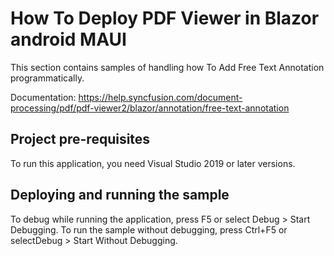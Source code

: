 # How To Deploy PDF Viewer in Blazor android MAUI

This section contains samples of handling how To Add Free Text Annotation programmatically.

Documentation: https://help.syncfusion.com/document-processing/pdf/pdf-viewer2/blazor/annotation/free-text-annotation

## Project pre-requisites
To run this application, you need Visual Studio 2019 or later versions.

## Deploying and running the sample
To debug while running the application, press F5 or select Debug > Start Debugging. To run the sample without debugging, press Ctrl+F5 or selectDebug > Start Without Debugging.